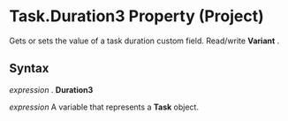 
# Task.Duration3 Property (Project)

 Gets or sets the value of a task duration custom field. Read/write **Variant** .


## Syntax

 _expression_ . **Duration3**

 _expression_ A variable that represents a **Task** object.

